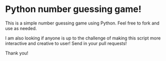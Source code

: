 # Python number guessing game!

This is a simple number guessing game using Python. 
Feel free to fork and use as needed.

I am also looking if anyone is up to the challenge of making this script more interactive and creative to user! Send in your pull requests!

Thank you! 
